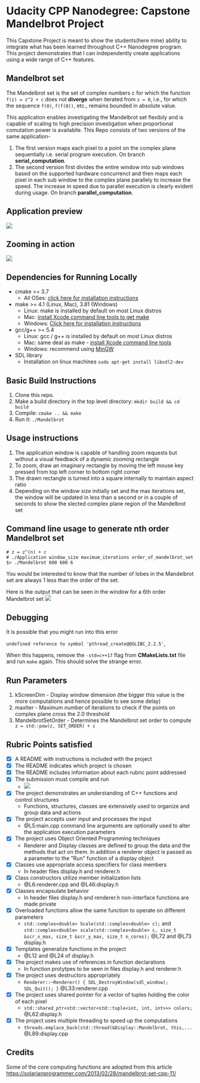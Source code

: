 # Udacity CPP Nanodegree: Capstone Mandelbrot Project

This Capstone Project is meant to show the students(here mine) ability to integrate what has been learned throughout C++ Nanodegree program. This project demonstrates that I can independently create applications using a wide range of C++ features.

## Mandelbrot set
The Mandelbrot set is the set of complex numbers c for which the function `f(z) = z^2 + c` does not **diverge** when iterated from `z = 0`, i.e., for which the sequence `f(0)`, `f(f(0))`, etc., remains bounded in absolute value.

This application enables investigating the Mandelbrot set flexibily and is capable of scaling to high precision investigation when proportional comutation power is availablle. This Repo consists of two versions of the same application-
1. The first version maps each pixel to a point on the complex plane sequentially i.e. serial program execution. On branch **serial_computation**.
2. The second version first divides the entire window into sub windows based on the supported hardware concurrenct and then maps each pixel in each sub window to the complex plane parallely to increase the speed. The increase in speed due to parallel execution is clearly evident during usage. On branch **parallel_computation**.

## Application preview

![](./main.png)

## Zooming in action

![](./animatedGIF.gif)

## Dependencies for Running Locally
* cmake >= 3.7
  * All OSes: [click here for installation instructions](https://cmake.org/install/)
* make >= 4.1 (Linux, Mac), 3.81 (Windows)
  * Linux: make is installed by default on most Linux distros
  * Mac: [install Xcode command line tools to get make](https://developer.apple.com/xcode/features/)
  * Windows: [Click here for installation instructions](http://gnuwin32.sourceforge.net/packages/make.htm)
* gcc/g++ >= 5.4
  * Linux: gcc / g++ is installed by default on most Linux distros
  * Mac: same deal as make - [install Xcode command line tools](https://developer.apple.com/xcode/features/)
  * Windows: recommend using [MinGW](http://www.mingw.org/)
* SDL library
  * Installation on linux machines `sudo apt-get install libsdl2-dev`

## Basic Build Instructions

1. Clone this repo.
2. Make a build directory in the top level directory: `mkdir build && cd build`
3. Compile: `cmake .. && make`
4. Run it: `./Mandelbrot`

## Usage instructions

1. The application window is capable of handling zoom requests but without a visual feedback of a dynamic zooming rectangle
2. To zoom, draw an imaginary rectangle by moving the left mouse key pressed from top left corner to bottom right corner
3. The drawn rectangle is turned into a square internally to maintain aspect ratio
4. Depending on the window size initially set and the max iterations set, the window will be updated in less than a second or in a couple of seconds to show the slected complex plane region of the Mandelbrot set

## Command line usage to generate nth order Mandelbrot set
```shell
# z = z^(n) + c
# ./Application window_size maximum_iterations order_of_mandelbrot_set
$> ./Mandelbrot 600 600 6
```
You would be interested to know that the number of lobes in the Mandelbrot set are always 1 less than the order of the set.

Here is the output that can be seen in the window for a 6th order Mandelbrot set
![](./6th_order.png)


## Debugging

It is possible that you might run into this error 

`undefined reference to symbol 'pthread_create@@GLIBC_2.2.5'`,

When this happens, remove the `-std=c++17` flag from **CMakeLists.txt** file and run `make` again. This should solve the strange error.

## Run Parameters

1. kScreenDim - Display window dimension (the bigger this value is the more computations and hence possible to see some delay)
2. maxIter - Maximum number of iterations to check if the points on complex plane cross the 2.0 threshold
3. MandelbrotSetOrder - Determines the Mandelbrot set order to compute ` z = std::pow(z, SET_ORDER) + c`

## Rubric Points satisfied

- [x] A README with instructions is included with the project
- [x] The README indicates which project is chosen
- [x] The README includes information about each rubric point addressed
- [x] The submission must compile and run
  * ![](./parallel.png)
- [x] The project demonstrates an understanding of C++ functions and control structures
  * Functions, structures, classes are extensively used to organize and group data and actions
- [x] The project accepts user input and processes the input
  * @L5:main.cpp command line arguments are optionally used to alter the application execution parameters
- [x] The project uses Object Oriented Programming techniques
  * Renderer and Display classes are defined to group the data and the methods that act on them. In addition a renderer object is passed as a parameter to the "Run" function of a display object
- [x] Classes use appropriate access specifiers for class members
  * In header files display.h and renderer.h
- [x] Class constructors utilize member initialization lists
  * @L6:renderer.cpp and @L46:display.h
- [x] Classes encapsulate behavior
  * In header files display.h and renderer.h non-interface functions are made private
- [x] Overloaded functions allow the same function to operate on different parameters
  *   `std::complex<double> Scale(std::complex<double> c);` and `std::complex<double> scale(std::complex<double> c, size_t &scr_x_max, size_t &scr_y_max, size_t n_cores);` @L72 and @L73 display.h
- [x] Templates generalize functions in the project
  * @L12 and @L24 of display.h
- [x] The project makes use of references in function declarations
  * In function protytpes to be seen in files display.h and renderer.h
- [x] The project uses destructors appropriately
  * `Renderer::~Renderer() {
       SDL_DestroyWindow(sdl_window);
       SDL_Quit();
    }` @L33:renderer.cpp
- [x] The project uses shared pointer for a vector of tuples holding the color of each pixel
  * `std::shared_ptr<std::vector<std::tuple<int, int, int>>> colors;` @L62:display.h
- [x] The project uses multiple threading to speed up the computations
  * `threads.emplace_back(std::thread(&Display::Mandelbrot, this,...` @L89:display.cpp

## Credits

Some of the core computing functions are adopted from this article https://solarianprogrammer.com/2013/02/28/mandelbrot-set-cpp-11/
